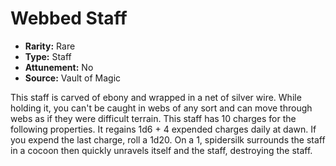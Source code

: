 # Webbed Staff

- **Rarity:** Rare
- **Type:** Staff
- **Attunement:** No
- **Source:** Vault of Magic

This staff is carved of ebony and wrapped in a net of silver wire. While holding it, you can't be caught in webs of any sort and can move through webs as if they were difficult terrain. This staff has 10 charges for the following properties. It regains 1d6 + 4 expended charges daily at dawn. If you expend the last charge, roll a 1d20. On a 1, spidersilk surrounds the staff in a cocoon then quickly unravels itself and the staff, destroying the staff.
